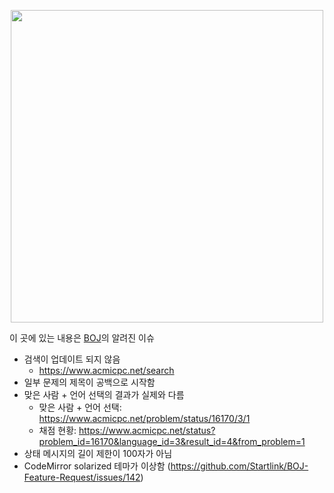 <p align="center"><a href = "https://www.acmicpc.net"><img src="https://upload.acmicpc.net/23278560-e2ca-4e90-a663-9386e5049860/boj.png" width="500"></a></p>

이 곳에 있는 내용은 [BOJ](https://www.acmicpc.net)의 알려진 이슈

* 검색이 업데이트 되지 않음
  * https://www.acmicpc.net/search
* 일부 문제의 제목이 공백으로 시작함
* 맞은 사람 + 언어 선택의 결과가 실제와 다름
  * 맞은 사람 + 언어 선택: https://www.acmicpc.net/problem/status/16170/3/1
  * 채점 현황: https://www.acmicpc.net/status?problem_id=16170&language_id=3&result_id=4&from_problem=1
* 상태 메시지의 길이 제한이 100자가 아님
* CodeMirror solarized 테마가 이상함 (https://github.com/Startlink/BOJ-Feature-Request/issues/142)

